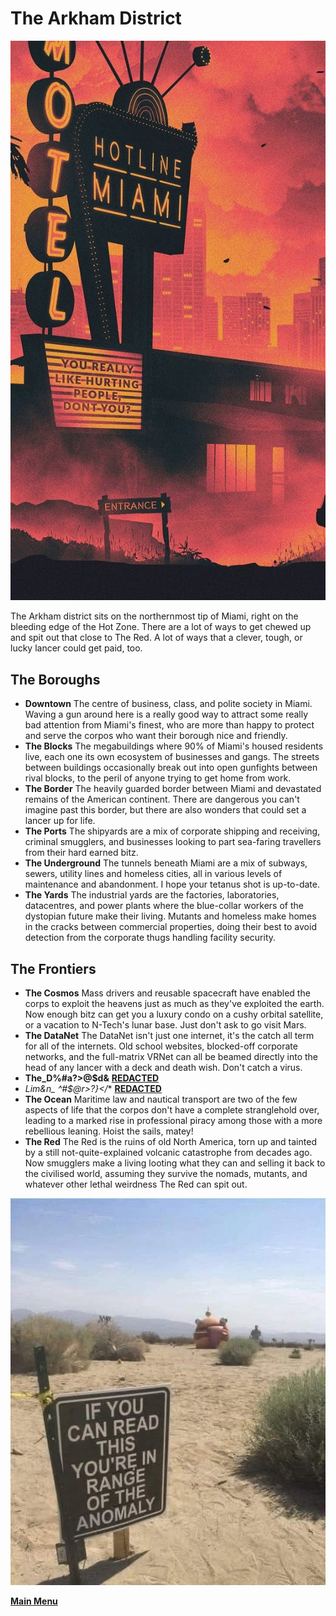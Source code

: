 # The Arkham District
![Welcome](../assets/images/Arkham.jpeg)

The Arkham district sits on the northernmost tip of Miami, right on the bleeding edge of the Hot Zone. There are a lot of ways to get chewed up and spit out that close to The Red. A lot of ways that a clever, tough, or lucky lancer could get paid, too.

## The Boroughs
- **Downtown** The centre of business, class, and polite society in Miami. Waving a gun around here is a really good way to attract some really bad attention from Miami's finest, who are more than happy to protect and serve the corpos who want their borough nice and friendly.
- **The Blocks** The megabuildings where 90% of Miami's housed residents live, each one its own ecosystem of businesses and gangs. The streets between buildings occasionally break out into open gunfights between rival blocks, to the peril of anyone trying to get home from work.
- **The Border** The heavily guarded border between Miami and devastated remains of the American continent. There are dangerous you can't imagine past this border, but there are also wonders that could set a lancer up for life.
- **The Ports** The shipyards are a mix of corporate shipping and receiving, criminal smugglers, and businesses looking to part sea-faring travellers from their hard earned bitz.
- **The Underground** The tunnels beneath Miami are a mix of subways, sewers, utility lines and homeless cities, all in various levels of maintenance and abandonment. I hope your tetanus shot is up-to-date.
- **The Yards** The industrial yards are the factories, laboratories, datacentres, and power plants where the blue-collar workers of the dystopian future make their living. Mutants and homeless make homes in the cracks between commercial properties, doing their best to avoid detection from the corporate thugs handling facility security.

## The Frontiers
- **The Cosmos** Mass drivers and reusable spacecraft have enabled the corps to exploit the heavens just as much as they've exploited the earth. Now enough bitz can get you a luxury condo on a cushy orbital satellite, or a vacation to N-Tech's lunar base. Just don't ask to go visit Mars.
- **The DataNet** The DataNet isn't just one internet, it's the catch all term for all of the internets. Old school websites, blocked-off corporate networks, and the full-matrix VRNet can all be beamed directly into the head of any lancer with a deck and death wish. Don't catch a virus. 
- **The_D%#a?>@$d&** **[REDACTED](../ComingSoon.md)**
- **Lim&n_* ^#$@r>?}</** **[REDACTED](../ComingSoon.md)**
- **The Ocean** Maritime law and  nautical transport are two of the few aspects of life that the corpos don't have a complete stranglehold over, leading to a marked rise in professional piracy among those with a more rebellious leaning. Hoist the sails, matey!
- **The Red** The Red is the ruins of old North America, torn up and tainted by a still not-quite-explained volcanic catastrophe from decades ago. Now smugglers make a living looting what they can and selling it back to the civilised world, assuming they survive the nomads, mutants, and whatever other lethal weirdness The Red can spit out.

![Welcome](../assets/images/kEd1WZh.jpeg)

 **[Main Menu](../README.md)**